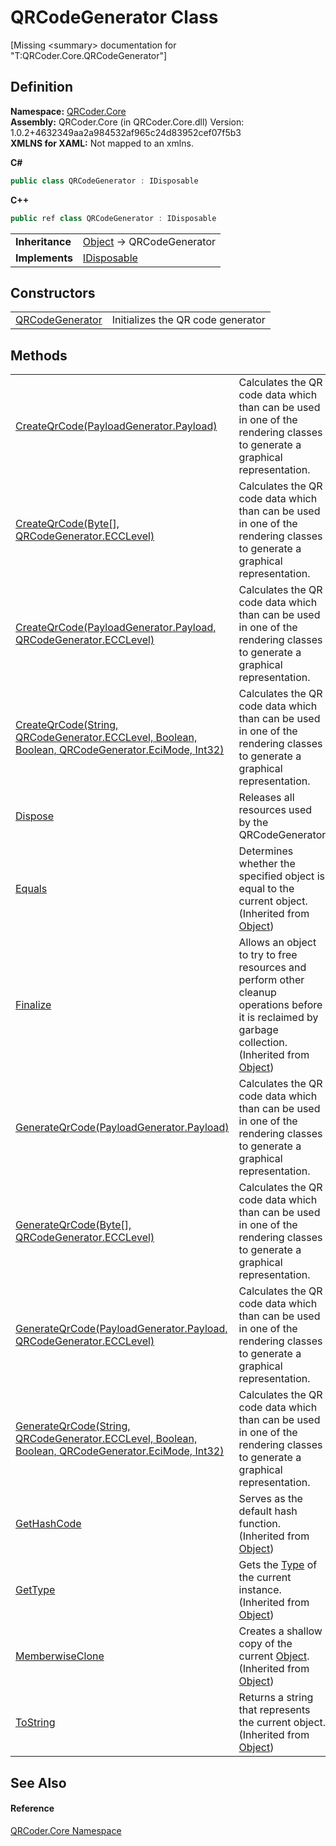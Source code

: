 # QRCodeGenerator Class


\[Missing &lt;summary&gt; documentation for "T:QRCoder.Core.QRCodeGenerator"\]



## Definition
**Namespace:** <a href="N_QRCoder_Core.md">QRCoder.Core</a>  
**Assembly:** QRCoder.Core (in QRCoder.Core.dll) Version: 1.0.2+4632349aa2a984532af965c24d83952cef07f5b3  
**XMLNS for XAML:** Not mapped to an xmlns.

**C#**
``` C#
public class QRCodeGenerator : IDisposable
```
**C++**
``` C++
public ref class QRCodeGenerator : IDisposable
```

<table><tr><td><strong>Inheritance</strong></td><td><a href="https://learn.microsoft.com/dotnet/api/system.object" target="_blank" rel="noopener noreferrer">Object</a>  →  QRCodeGenerator</td></tr>
<tr><td><strong>Implements</strong></td><td><a href="https://learn.microsoft.com/dotnet/api/system.idisposable" target="_blank" rel="noopener noreferrer">IDisposable</a></td></tr>
</table>



## Constructors
<table>
<tr>
<td><a href="M_QRCoder_Core_QRCodeGenerator__ctor.md">QRCodeGenerator</a></td>
<td>Initializes the QR code generator</td></tr>
</table>

## Methods
<table>
<tr>
<td><a href="M_QRCoder_Core_QRCodeGenerator_CreateQrCode.md">CreateQrCode(PayloadGenerator.Payload)</a></td>
<td>Calculates the QR code data which than can be used in one of the rendering classes to generate a graphical representation.</td></tr>
<tr>
<td><a href="M_QRCoder_Core_QRCodeGenerator_CreateQrCode_2.md">CreateQrCode(Byte[], QRCodeGenerator.ECCLevel)</a></td>
<td>Calculates the QR code data which than can be used in one of the rendering classes to generate a graphical representation.</td></tr>
<tr>
<td><a href="M_QRCoder_Core_QRCodeGenerator_CreateQrCode_1.md">CreateQrCode(PayloadGenerator.Payload, QRCodeGenerator.ECCLevel)</a></td>
<td>Calculates the QR code data which than can be used in one of the rendering classes to generate a graphical representation.</td></tr>
<tr>
<td><a href="M_QRCoder_Core_QRCodeGenerator_CreateQrCode_3.md">CreateQrCode(String, QRCodeGenerator.ECCLevel, Boolean, Boolean, QRCodeGenerator.EciMode, Int32)</a></td>
<td>Calculates the QR code data which than can be used in one of the rendering classes to generate a graphical representation.</td></tr>
<tr>
<td><a href="M_QRCoder_Core_QRCodeGenerator_Dispose.md">Dispose</a></td>
<td>Releases all resources used by the QRCodeGenerator</td></tr>
<tr>
<td><a href="https://learn.microsoft.com/dotnet/api/system.object.equals#system-object-equals(system-object)" target="_blank" rel="noopener noreferrer">Equals</a></td>
<td>Determines whether the specified object is equal to the current object.<br />(Inherited from <a href="https://learn.microsoft.com/dotnet/api/system.object" target="_blank" rel="noopener noreferrer">Object</a>)</td></tr>
<tr>
<td><a href="https://learn.microsoft.com/dotnet/api/system.object.finalize" target="_blank" rel="noopener noreferrer">Finalize</a></td>
<td>Allows an object to try to free resources and perform other cleanup operations before it is reclaimed by garbage collection.<br />(Inherited from <a href="https://learn.microsoft.com/dotnet/api/system.object" target="_blank" rel="noopener noreferrer">Object</a>)</td></tr>
<tr>
<td><a href="M_QRCoder_Core_QRCodeGenerator_GenerateQrCode.md">GenerateQrCode(PayloadGenerator.Payload)</a></td>
<td>Calculates the QR code data which than can be used in one of the rendering classes to generate a graphical representation.</td></tr>
<tr>
<td><a href="M_QRCoder_Core_QRCodeGenerator_GenerateQrCode_2.md">GenerateQrCode(Byte[], QRCodeGenerator.ECCLevel)</a></td>
<td>Calculates the QR code data which than can be used in one of the rendering classes to generate a graphical representation.</td></tr>
<tr>
<td><a href="M_QRCoder_Core_QRCodeGenerator_GenerateQrCode_1.md">GenerateQrCode(PayloadGenerator.Payload, QRCodeGenerator.ECCLevel)</a></td>
<td>Calculates the QR code data which than can be used in one of the rendering classes to generate a graphical representation.</td></tr>
<tr>
<td><a href="M_QRCoder_Core_QRCodeGenerator_GenerateQrCode_3.md">GenerateQrCode(String, QRCodeGenerator.ECCLevel, Boolean, Boolean, QRCodeGenerator.EciMode, Int32)</a></td>
<td>Calculates the QR code data which than can be used in one of the rendering classes to generate a graphical representation.</td></tr>
<tr>
<td><a href="https://learn.microsoft.com/dotnet/api/system.object.gethashcode" target="_blank" rel="noopener noreferrer">GetHashCode</a></td>
<td>Serves as the default hash function.<br />(Inherited from <a href="https://learn.microsoft.com/dotnet/api/system.object" target="_blank" rel="noopener noreferrer">Object</a>)</td></tr>
<tr>
<td><a href="https://learn.microsoft.com/dotnet/api/system.object.gettype" target="_blank" rel="noopener noreferrer">GetType</a></td>
<td>Gets the <a href="https://learn.microsoft.com/dotnet/api/system.type" target="_blank" rel="noopener noreferrer">Type</a> of the current instance.<br />(Inherited from <a href="https://learn.microsoft.com/dotnet/api/system.object" target="_blank" rel="noopener noreferrer">Object</a>)</td></tr>
<tr>
<td><a href="https://learn.microsoft.com/dotnet/api/system.object.memberwiseclone" target="_blank" rel="noopener noreferrer">MemberwiseClone</a></td>
<td>Creates a shallow copy of the current <a href="https://learn.microsoft.com/dotnet/api/system.object" target="_blank" rel="noopener noreferrer">Object</a>.<br />(Inherited from <a href="https://learn.microsoft.com/dotnet/api/system.object" target="_blank" rel="noopener noreferrer">Object</a>)</td></tr>
<tr>
<td><a href="https://learn.microsoft.com/dotnet/api/system.object.tostring" target="_blank" rel="noopener noreferrer">ToString</a></td>
<td>Returns a string that represents the current object.<br />(Inherited from <a href="https://learn.microsoft.com/dotnet/api/system.object" target="_blank" rel="noopener noreferrer">Object</a>)</td></tr>
</table>

## See Also


#### Reference
<a href="N_QRCoder_Core.md">QRCoder.Core Namespace</a>  
